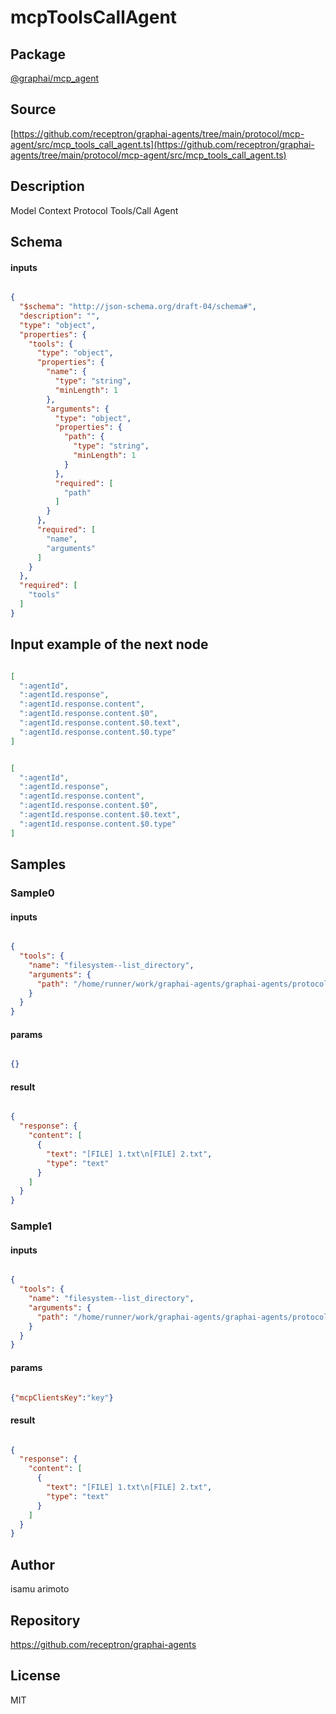 # mcpToolsCallAgent

## Package
[@graphai/mcp_agent](https://www.npmjs.com/package/@graphai/mcp_agent)
## Source
[https://github.com/receptron/graphai-agents/tree/main/protocol/mcp-agent/src/mcp_tools_call_agent.ts](https://github.com/receptron/graphai-agents/tree/main/protocol/mcp-agent/src/mcp_tools_call_agent.ts)

## Description

Model Context Protocol Tools/Call Agent

## Schema

#### inputs

```json

{
  "$schema": "http://json-schema.org/draft-04/schema#",
  "description": "",
  "type": "object",
  "properties": {
    "tools": {
      "type": "object",
      "properties": {
        "name": {
          "type": "string",
          "minLength": 1
        },
        "arguments": {
          "type": "object",
          "properties": {
            "path": {
              "type": "string",
              "minLength": 1
            }
          },
          "required": [
            "path"
          ]
        }
      },
      "required": [
        "name",
        "arguments"
      ]
    }
  },
  "required": [
    "tools"
  ]
}

```

## Input example of the next node

```json

[
  ":agentId",
  ":agentId.response",
  ":agentId.response.content",
  ":agentId.response.content.$0",
  ":agentId.response.content.$0.text",
  ":agentId.response.content.$0.type"
]

```
```json

[
  ":agentId",
  ":agentId.response",
  ":agentId.response.content",
  ":agentId.response.content.$0",
  ":agentId.response.content.$0.text",
  ":agentId.response.content.$0.type"
]

```

## Samples

### Sample0

#### inputs

```json

{
  "tools": {
    "name": "filesystem--list_directory",
    "arguments": {
      "path": "/home/runner/work/graphai-agents/graphai-agents/protocol/mcp-agent/lib/../tests/sample"
    }
  }
}

```

#### params

```json

{}

```

#### result

```json

{
  "response": {
    "content": [
      {
        "text": "[FILE] 1.txt\n[FILE] 2.txt",
        "type": "text"
      }
    ]
  }
}

```
### Sample1

#### inputs

```json

{
  "tools": {
    "name": "filesystem--list_directory",
    "arguments": {
      "path": "/home/runner/work/graphai-agents/graphai-agents/protocol/mcp-agent/lib/../tests/sample"
    }
  }
}

```

#### params

```json

{"mcpClientsKey":"key"}

```

#### result

```json

{
  "response": {
    "content": [
      {
        "text": "[FILE] 1.txt\n[FILE] 2.txt",
        "type": "text"
      }
    ]
  }
}

```

## Author

isamu arimoto

## Repository

https://github.com/receptron/graphai-agents

## License

MIT

